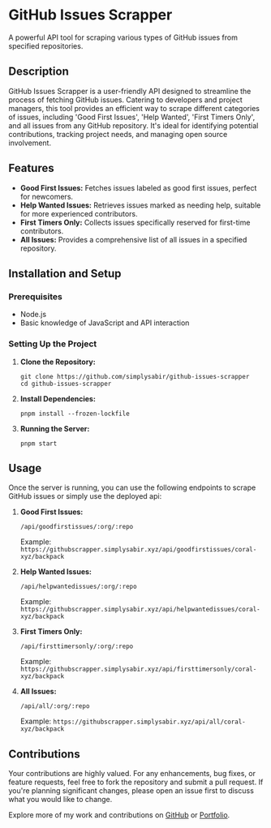 
# GitHub Issues Scrapper

A powerful API tool for scraping various types of GitHub issues from specified repositories.

## Description
GitHub Issues Scrapper is a user-friendly API designed to streamline the process of fetching GitHub issues. Catering to developers and project managers, this tool provides an efficient way to scrape different categories of issues, including 'Good First Issues', 'Help Wanted', 'First Timers Only', and all issues from any GitHub repository. It's ideal for identifying potential contributions, tracking project needs, and managing open source involvement.

## Features
- **Good First Issues:** Fetches issues labeled as good first issues, perfect for newcomers.
- **Help Wanted Issues:** Retrieves issues marked as needing help, suitable for more experienced contributors.
- **First Timers Only:** Collects issues specifically reserved for first-time contributors.
- **All Issues:** Provides a comprehensive list of all issues in a specified repository.

## Installation and Setup

### Prerequisites
- Node.js
- Basic knowledge of JavaScript and API interaction

### Setting Up the Project
1. **Clone the Repository:**
   ```
   git clone https://github.com/simplysabir/github-issues-scrapper
   cd github-issues-scrapper
   ```

2. **Install Dependencies:**
   ```
   pnpm install --frozen-lockfile
   ```

3. **Running the Server:**
   ```
   pnpm start
   ```

## Usage
Once the server is running, you can use the following endpoints to scrape GitHub issues or simply use the deployed api:

1. **Good First Issues:**
   ```
   /api/goodfirstissues/:org/:repo
   ```
   Example: `https://githubscrapper.simplysabir.xyz/api/goodfirstissues/coral-xyz/backpack`

2. **Help Wanted Issues:**
   ```
   /api/helpwantedissues/:org/:repo
   ```
   Example: `https://githubscrapper.simplysabir.xyz/api/helpwantedissues/coral-xyz/backpack`

3. **First Timers Only:**
   ```
   /api/firsttimersonly/:org/:repo
   ```
   Example: `https://githubscrapper.simplysabir.xyz/api/firsttimersonly/coral-xyz/backpack`

4. **All Issues:**
   ```
   /api/all/:org/:repo
   ```
   Example: `https://githubscrapper.simplysabir.xyz/api/all/coral-xyz/backpack`

## Contributions
Your contributions are highly valued. For any enhancements, bug fixes, or feature requests, feel free to fork the repository and submit a pull request. If you're planning significant changes, please open an issue first to discuss what you would like to change.

Explore more of my work and contributions on [GitHub](https://github.com/simplysabir) or [Portfolio](https://simplysabir.xyz/).
